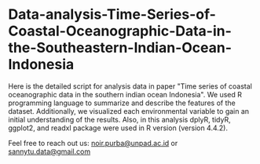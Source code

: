 # Data-analysis-Time-Series-of-Coastal-Oceanographic-Data-in-the-Southeastern-Indian-Ocean-Indonesia

Here is the detailed script for analysis data in paper "Time series of coastal oceanographic data in the southern indian ocean Indonesia".
We used R programming language to summarize and describe the features of the dataset. Additionally, we visualized each environmental variable to gain an initial understanding of the results. Also, in this analysis dplyR, tidyR, ggplot2, and readxl package were used in R version (version 4.4.2).

Feel free to reach out us: noir.purba@unpad.ac.id or sannytu.data@gmail.com

